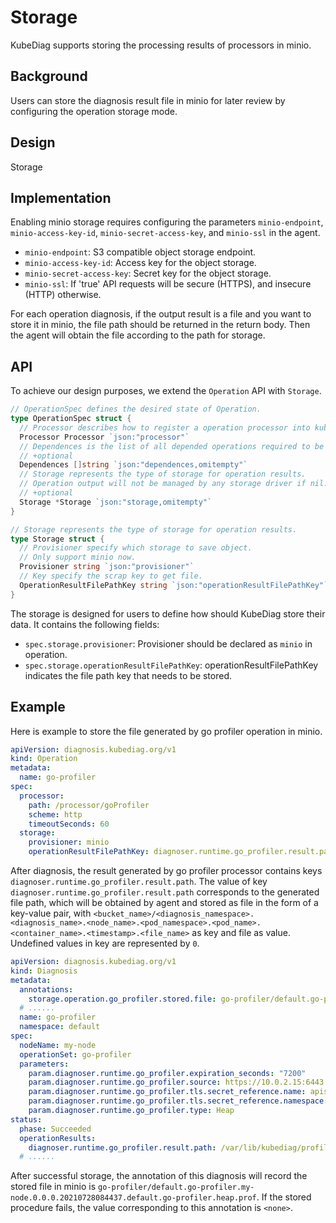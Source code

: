 # Storage

KubeDiag supports storing the processing results of processors in minio.

## Background

Users can store the diagnosis result file in minio for later review by configuring the operation storage mode.

## Design

Storage

## Implementation

Enabling minio storage requires configuring the parameters `minio-endpoint`, `minio-access-key-id`, `minio-secret-access-key`, and `minio-ssl` in the agent.

* `minio-endpoint`: S3 compatible object storage endpoint.
* `minio-access-key-id`: Access key for the object storage.
* `minio-secret-access-key`: Secret key for the object storage.
* `minio-ssl`: If 'true' API requests will be secure (HTTPS), and insecure (HTTP) otherwise.

For each operation diagnosis, if the output result is a file and you want to store it in minio, the file path should be returned in the return body. Then the agent will obtain the file according to the path for storage.

## API

To achieve our design purposes, we extend the `Operation` API with `Storage`.

```go
// OperationSpec defines the desired state of Operation.
type OperationSpec struct {
  // Processor describes how to register a operation processor into kubediag.
  Processor Processor `json:"processor"`
  // Dependences is the list of all depended operations required to be precedently executed.
  // +optional
  Dependences []string `json:"dependences,omitempty"`
  // Storage represents the type of storage for operation results.
  // Operation output will not be managed by any storage driver if nil.
  // +optional
  Storage *Storage `json:"storage,omitempty"`
}

// Storage represents the type of storage for operation results.
type Storage struct {
  // Provisioner specify which storage to save object.
  // Only support minio now.
  Provisioner string `json:"provisioner"`
  // Key specify the scrap key to get file.
  OperationResultFilePathKey string `json:"operationResultFilePathKey"`
}
```

The storage is designed for users to define how should KubeDiag store their data. It contains the following fields:

* `spec.storage.provisioner`: Provisioner should be declared as `minio` in operation.
* `spec.storage.operationResultFilePathKey`: operationResultFilePathKey indicates the file path key that needs to be stored.

## Example

Here is example to store the file generated by go profiler operation in minio.

```yaml
apiVersion: diagnosis.kubediag.org/v1
kind: Operation
metadata:
  name: go-profiler
spec:
  processor:
    path: /processor/goProfiler
    scheme: http
    timeoutSeconds: 60
  storage: 
    provisioner: minio
    operationResultFilePathKey: diagnoser.runtime.go_profiler.result.path
```

After diagnosis, the result generated by go profiler processor contains keys `diagnoser.runtime.go_profiler.result.path`. The value of key `diagnoser.runtime.go_profiler.result.path` corresponds to the generated file path, which will be obtained by agent and stored as file in the form of a key-value pair, with `<bucket_name>/<diagnosis_namespace>.<diagnosis_name>.<node_name>.<pod_namespace>.<pod_name>.<container_name>.<timestamp>.<file_name>` as key and file as value. Undefined values in key are represented by `0`.

```yaml
apiVersion: diagnosis.kubediag.org/v1
kind: Diagnosis
metadata:
  annotations:
    storage.operation.go_profiler.stored.file: go-profiler/default.go-profiler.my-node.0.0.0.20210728084437.default.go-profiler.heap.prof
  # ......
  name: go-profiler
  namespace: default
spec:
  nodeName: my-node
  operationSet: go-profiler
  parameters:
    param.diagnoser.runtime.go_profiler.expiration_seconds: "7200"
    param.diagnoser.runtime.go_profiler.source: https://10.0.2.15:6443
    param.diagnoser.runtime.go_profiler.tls.secret_reference.name: apiserver-profiler-sa-token-wqnr2
    param.diagnoser.runtime.go_profiler.tls.secret_reference.namespace: kubediag
    param.diagnoser.runtime.go_profiler.type: Heap
status:
  phase: Succeeded
  operationResults:
    diagnoser.runtime.go_profiler.result.path: /var/lib/kubediag/profilers/go/pprof/20210728084437/default.go-profiler.heap.prof
  # ......
```

After successful storage, the annotation of this diagnosis will record the stored file in minio is `go-profiler/default.go-profiler.my-node.0.0.0.20210728084437.default.go-profiler.heap.prof`. If the stored procedure fails, the value corresponding to this annotation is `<none>`.
